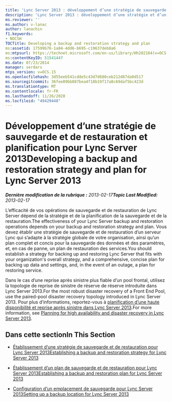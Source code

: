 ```yaml
---
title: 'Lync Server 2013 : développement d’une stratégie de sauvegarde et de restauration'
description: 'Lync Server 2013 : développement d’une stratégie et d’un plan de sauvegarde et de restauration.'
ms.reviewer: ''
ms.author: v-lanac
author: lanachin
f1.keywords:
- NOCSH
TOCTitle: Developing a backup and restoration strategy and plan
ms:assetid: 17599b76-1a84-4dd6-b695-c19637deb8a6
ms:mtpsurl: https://technet.microsoft.com/en-us/library/Hh202164(v=OCS.15)
ms:contentKeyID: 51541447
ms.date: 07/23/2014
manager: serdars
mtps_version: v=OCS.15
ms.openlocfilehash: 3d55eeb541cdde5c43d7d680ceb212d87da0d517
ms.sourcegitcommit: 36fee89bb887bea4f18b19f17a8c69daf5bc423d
ms.translationtype: MT
ms.contentlocale: fr-FR
ms.lasthandoff: 11/26/2020
ms.locfileid: "49429448"
---
```

# <a name="developing-a-backup-and-restoration-strategy-and-plan-for-lync-server-2013"></a><span data-ttu-id="30e7f-103">Développement d’une stratégie de sauvegarde et de restauration et planification pour Lync Server 2013</span><span class="sxs-lookup"><span data-stu-id="30e7f-103">Developing a backup and restoration strategy and plan for Lync Server 2013</span></span>

<div data-xmlns="http://www.w3.org/1999/xhtml">

<div class="topic" data-xmlns="http://www.w3.org/1999/xhtml" data-msxsl="urn:schemas-microsoft-com:xslt" data-cs="https://msdn.microsoft.com/">

<div data-asp="https://msdn2.microsoft.com/asp">



</div>

<div id="mainSection">

<div id="mainBody"><span data-ttu-id="30e7f-104">

<span> </span></span><span class="sxs-lookup"><span data-stu-id="30e7f-104">

<span> </span></span></span>

<span data-ttu-id="30e7f-105">_**Dernière modification de la rubrique :** 2013-02-17_</span><span class="sxs-lookup"><span data-stu-id="30e7f-105">_**Topic Last Modified:** 2013-02-17_</span></span>

<span data-ttu-id="30e7f-106">L’efficacité de vos opérations de sauvegarde et de restauration de Lync Server dépend de la stratégie et de la planification de la sauvegarde et de la restauration.</span><span class="sxs-lookup"><span data-stu-id="30e7f-106">The effectiveness of your Lync Server backup and restoration operations depends on your backup and restoration strategy and plan.</span></span> <span data-ttu-id="30e7f-107">Vous devez établir une stratégie de sauvegarde et de restauration d’un serveur Lync qui s’adapte à la stratégie globale de votre organisation, ainsi qu’un plan complet et concis pour la sauvegarde des données et des paramètres, et, en cas de panne, un plan de restauration des services.</span><span class="sxs-lookup"><span data-stu-id="30e7f-107">You should establish a strategy for backing up and restoring Lync Server that fits with your organization's overall strategy, and a comprehensive, concise plan for backing up data and settings, and, in the event of an outage, a plan for restoring service.</span></span>

<span data-ttu-id="30e7f-108">Dans le cas d’une reprise après sinistre plus fiable d’un pool frontal, utilisez la topologie de reprise de sinistre de réserve de réserve introduite dans Lync Server 2013.</span><span class="sxs-lookup"><span data-stu-id="30e7f-108">For the most robust disaster recovery of a Front End Pool, use the paired-pool disaster recovery topology introduced in Lync Server 2013.</span></span> <span data-ttu-id="30e7f-109">Pour plus d’informations, reportez-vous à [planification d’une haute disponibilité et reprise après sinistre dans Lync Server 2013](lync-server-2013-planning-for-high-availability-and-disaster-recovery.md).</span><span class="sxs-lookup"><span data-stu-id="30e7f-109">For more information, see [Planning for high availability and disaster recovery in Lync Server 2013](lync-server-2013-planning-for-high-availability-and-disaster-recovery.md).</span></span>

<div>

## <a name="in-this-section"></a><span data-ttu-id="30e7f-110">Dans cette section</span><span class="sxs-lookup"><span data-stu-id="30e7f-110">In This Section</span></span>

  - [<span data-ttu-id="30e7f-111">Établissement d’une stratégie de sauvegarde et de restauration pour Lync Server 2013</span><span class="sxs-lookup"><span data-stu-id="30e7f-111">Establishing a backup and restoration strategy for Lync Server 2013</span></span>](lync-server-2013-establishing-a-backup-and-restoration-strategy.md)

  - [<span data-ttu-id="30e7f-112">Établissement d’un plan de sauvegarde et de restauration pour Lync Server 2013</span><span class="sxs-lookup"><span data-stu-id="30e7f-112">Establishing a backup and restoration plan for Lync Server 2013</span></span>](lync-server-2013-establishing-a-backup-and-restoration-plan.md)

  - [<span data-ttu-id="30e7f-113">Configuration d’un emplacement de sauvegarde pour Lync Server 2013</span><span class="sxs-lookup"><span data-stu-id="30e7f-113">Setting up a backup location for Lync Server 2013</span></span>](lync-server-2013-setting-up-a-backup-location.md)

<span data-ttu-id="30e7f-114"></div>

</div>

<span> </span>

</div>

</div>

</span><span class="sxs-lookup"><span data-stu-id="30e7f-114"></div>

</div>

<span> </span>

</div>

</div>

</span></span></div>

